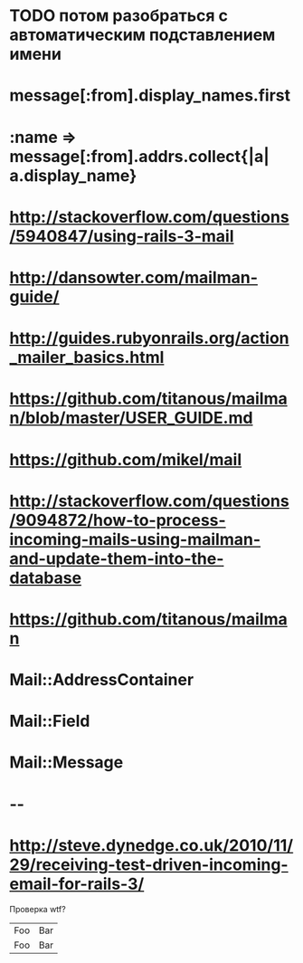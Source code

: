 # TODO потом разобраться с автоматическим подставлением имени
# message[:from].display_names.first
# :name => message[:from].addrs.collect{|a| a.display_name}
# http://stackoverflow.com/questions/5940847/using-rails-3-mail
# http://dansowter.com/mailman-guide/
# http://guides.rubyonrails.org/action_mailer_basics.html
# https://github.com/titanous/mailman/blob/master/USER_GUIDE.md
# https://github.com/mikel/mail
# http://stackoverflow.com/questions/9094872/how-to-process-incoming-mails-using-mailman-and-update-them-into-the-database
# https://github.com/titanous/mailman
# Mail::AddressContainer
# Mail::Field
# Mail::Message
# --
# http://steve.dynedge.co.uk/2010/11/29/receiving-test-driven-incoming-email-for-rails-3/

Проверка wtf?
<table>
    <tr>
        <td>Foo</td>
        <td>Bar</td>
    </tr>
    <tr>
        <td>Foo</td>
        <td>Bar</td>
    </tr>
</table>
